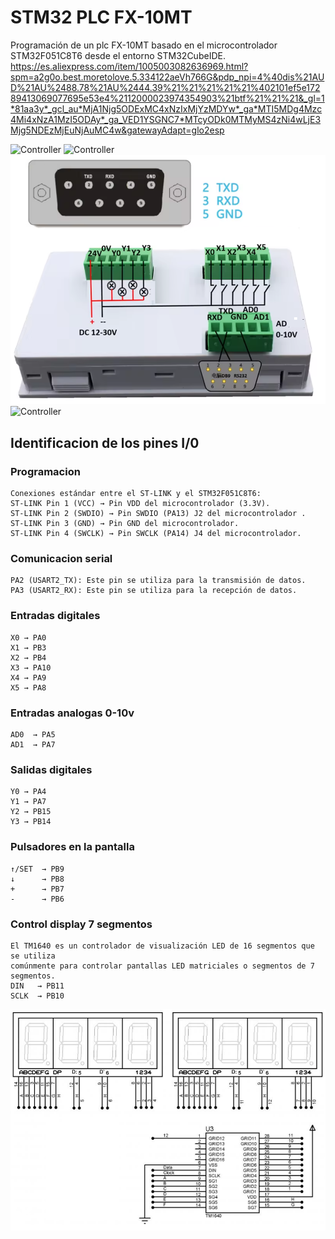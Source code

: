 # STM32 PLC FX-10MT
Programación de un plc FX-10MT basado en el microcontrolador STM32F051C8T6 desde el entorno STM32CubeIDE.
https://es.aliexpress.com/item/1005003082636969.html?spm=a2g0o.best.moretolove.5.334122aeVh766G&pdp_npi=4%40dis%21AUD%21AU%2488.78%21AU%2444.39%21%21%21%21%21%402101ef5e17289413069077695e53e4%2112000023974354903%21btf%21%21%21&_gl=1*81aa3y*_gcl_au*MjA1Njg5ODExMC4xNzIxMjYzMDYw*_ga*MTI5MDg4Mzc4Mi4xNzA1MzI5ODAy*_ga_VED1YSGNC7*MTcyODk0MTMyMS4zNi4wLjE3Mjg5NDEzMjEuNjAuMC4w&gatewayAdapt=glo2esp

![Controller](FX-10MT.png)
![Controller](FX-10MT-IO.png)
![Controller](FX-10MT-CON.png)
![Controller](FX-10MT-BOARD.png)

## Identificacion de los pines I/0

### Programacion
```
Conexiones estándar entre el ST-LINK y el STM32F051C8T6:
ST-LINK Pin 1 (VCC) → Pin VDD del microcontrolador (3.3V).
ST-LINK Pin 2 (SWDIO) → Pin SWDIO (PA13) J2 del microcontrolador .
ST-LINK Pin 3 (GND) → Pin GND del microcontrolador.
ST-LINK Pin 4 (SWCLK) → Pin SWCLK (PA14) J4 del microcontrolador.
```
### Comunicacion serial
```
PA2 (USART2_TX): Este pin se utiliza para la transmisión de datos.
PA3 (USART2_RX): Este pin se utiliza para la recepción de datos.
```
### Entradas digitales 
```
X0 → PA0
X1 → PB3
X2 → PB4
X3 → PA10
X4 → PA9
X5 → PA8
```
### Entradas analogas 0-10v
```
AD0  → PA5
AD1  → PA7
```
### Salidas digitales 
```
Y0 → PA4
Y1 → PA7
Y2 → PB15
Y3 → PB14
```
### Pulsadores en la pantalla 
```
↑/SET  → PB9
↓      → PB8
+      → PB7
-      → PB6
```
### Control display 7 segmentos
```
El TM1640 es un controlador de visualización LED de 16 segmentos que se utiliza
comúnmente para controlar pantallas LED matriciales o segmentos de 7 segmentos.
DIN   → PB11
SCLK  → PB10
```
![Controller](TM1640.png)



